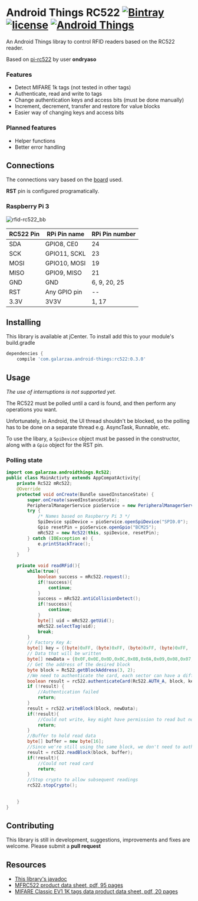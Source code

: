 # Android Things RC522 [![Bintray](https://api.bintray.com/packages/galarzaa90/maven/android-things-rc522/images/download.svg)](https://bintray.com/galarzaa90/maven/android-things-rc522/_latestVersion) [![license](https://img.shields.io/github/license/Galarzaa90/android-things-rc522.svg)](https://github.com/Galarzaa90/android-things-rc522/blob/master/LICENSE.md) [![Android Things](https://img.shields.io/badge/android--things-0.2--devpreview-red.svg)](https://developer.android.com/things/preview/releases.html#developer_preview_2)

An Android Things libray to control RFID readers based on the RC522 reader.

Based on [pi-rc522](https://github.com/ondryaso/pi-rc522) by user **ondryaso**

### Features
* Detect MIFARE 1k tags (not tested in other tags)
* Authenticate, read and write to tags
* Change authentication keys and access bits (must be done manually)
* Increment, decrement, transfer and restore for value blocks
* Easier way of changing keys and access bits

### Planned features
* Helper functions
* Better error handling

## Connections
The connections vary based on the [board](https://developer.android.com/things/hardware/developer-kits.html) used.

**RST** pin is configured programatically.

### Raspberry Pi 3
![rfid-rc522_bb](https://user-images.githubusercontent.com/12865379/33002472-ad7a712a-cd71-11e7-8724-d8e1433de13a.png)

| RC522 Pin | RPi Pin name | RPi Pin number |
| --------- | ------- | -------------- |
| SDA | GPIO8, CE0 | 24
| SCK | GPIO11, SCKL | 23
| MOSI | GPIO10, MOSI | 19
| MISO | GPIO9, MISO | 21
| GND | GND | 6, 9, 20, 25
| RST | Any GPIO pin | --
| 3.3V | 3V3V | 1, 17


## Installing
This library is available at jCenter. To install add this to your module's build.gradle
```groovy
dependencies {
    compile 'com.galarzaa.android-things:rc522:0.3.0'
```

## Usage
_The use of interruptions is not supported yet._

The RC522 must be polled until a card is found, and then 
perform any operations you want.

Unfortunately, in Android, the UI thread shouldn't be blocked, so the polling has to be done on a 
separate thread e.g. AsyncTask, Runnable, etc.

To use the libary, a `SpiDevice` object must be passed in the constructor, along with a `Gpio` object for
the RST pin.

### Polling state
```java
import com.galarzaa.androidthings.Rc522;
public class MainActivty extends AppCompatActivity{
    private Rc522 mRc522;
    @Override
    protected void onCreate(Bundle savedInstanceState) {
        super.onCreate(savedInstanceState);
        PeripheralManagerService pioService = new PeripheralManagerService();
        try {
            /* Names based on Raspberry Pi 3 */
            SpiDevice spiDevice = pioService.openSpiDevice("SPI0.0");
            Gpio resetPin = pioService.openGpio("BCM25");
            mRc522 = new Rc522(this, spiDevice, resetPin);
        } catch (IOException e) {
            e.printStackTrace();
        }
    }
    
    private void readRFid(){
        while(true){
            boolean success = mRc522.request();
            if(!success){
                continue;
            }
            success = mRc522.antiCollisionDetect();
            if(!success){
                continue;
            }
            byte[] uid = mRc522.getUid();
            mRc522.selectTag(uid);
            break;
        }
        // Factory Key A:
        byte[] key = {(byte)0xFF, (byte)0xFF, (byte)0xFF, (byte)0xFF, (byte)0xFF, (byte)0xFF};
        // Data that will be written
        byte[] newData = {0x0F,0x0E,0x0D,0x0C,0x0B,0x0A,0x09,0x08,0x07,0x06,0x05,0x04,0x03,0x02,0x01,0x00};
        // Get the address of the desired block
        byte block = Rc522.getBlockAddress(3, 2);
        //We need to authenticate the card, each sector can have a different key
        boolean result = rc522.authenticateCard(Rc522.AUTH_A, block, key);
        if (!result) {
            //Authentication failed
            return;
        }
        result = rc522.writeBlock(block, newData);
        if(!result){
            //Could not write, key might have permission to read but not write
            return;
        }
        //Buffer to hold read data
        byte[] buffer = new byte[16];
        //Since we're still using the same block, we don't need to authenticate again
        result = rc522.readBlock(block, buffer);
        if(!result){
            //Could not read card
            return;
        }
        //Stop crypto to allow subsequent readings
        rc522.stopCrypto();
            
        
    }
}
```

## Contributing
This library is still in development, suggestions, improvements and fixes are welcome. Please 
submit a **pull request**

## Resources
* [This library's javadoc](https://galarzaa90.github.io/android-things-rc522/com/galarzaa/androidthings/Rc522.html)
* [MFRC522 product data sheet, pdf, 95 pages](http://www.nxp.com/docs/en/data-sheet/MFRC522.pdf)
* [MIFARE Classic EV1 1K tags data product data sheet, pdf, 20 pages](http://www.nxp.com/docs/en/data-sheet/MF1S50YYX_V1.pdf)
